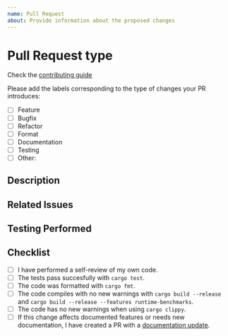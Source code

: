 ```yaml
---
name: Pull Request
about: Provide information about the proposed changes
---
```

# Pull Request type

Check the [contributing guide](../../CONTRIBUTING.md)

<!-- Please try to limit your pull request to one type; submit multiple pull requests if needed. -->

Please add the labels corresponding to the type of changes your PR introduces:

- [ ] Feature
- [ ] Bugfix
- [ ] Refactor
- [ ] Format
- [ ] Documentation
- [ ] Testing
- [ ] Other:

## Description
<!-- Summarize the changes made in this pull request. Include the motivation for these changes and highlight any key updates. -->

## Related Issues
<!-- List any related issues or bug numbers this pull request is intended to address. Use GitHub's linking feature to automatically close the issues when the pull request is merged (e.g., "Closes #123"). -->

## Testing Performed
<!-- Describe any testing you performed on these changes, including unit tests, integration tests, manual testing, etc. -->

## Checklist
- [ ] I have performed a self-review of my own code.
- [ ] The tests pass succesfully with `cargo test`.
- [ ] The code was formatted with `cargo fmt`.
- [ ] The code compiles with no new warnings with `cargo build --release` and `cargo build --release --features runtime-benchmarks`.
- [ ] The code has no new warnings when using `cargo clippy`.
- [ ] If this change affects documented features or needs new documentation, I have created a PR with a [documentation update](https://github.com/availproject/availproject.github.io).
